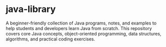 # java-library
A beginner-friendly collection of Java programs, notes, and examples to help students and developers learn Java from scratch. This repository covers core Java concepts, object-oriented programming, data structures, algorithms, and practical coding exercises.
